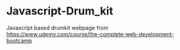 # Javascript-Drum_kit
Javascript based drumkit webpage from https://www.udemy.com/course/the-complete-web-development-bootcamp
